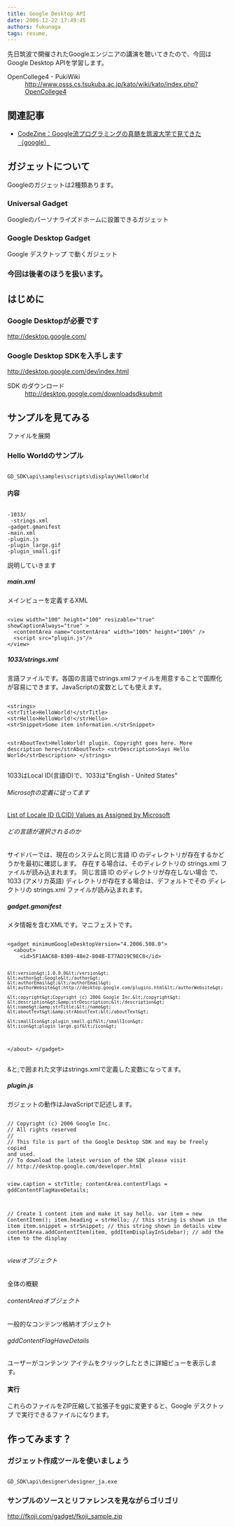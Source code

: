 ```yaml
---
title: Google Desktop API
date: 2006-12-22 17:49:45
authors: fukunaga
tags: resume, 
---
```

<div><div>

  <div>
    <div>
      <p>先日筑波で開催されたGoogleエンジニアの講演を聴いてきたので、今回はGoogle Desktop APIを学習します。</p>
<dl>
<dt>OpenCollege4 - PukiWiki</dt><dd><a href="http://www.osss.cs.tsukuba.ac.jp/kato/wiki/kato/index.php?OpenCollege4">http://www.osss.cs.tsukuba.ac.jp/kato/wiki/kato/index.php?OpenCollege4</a></dd>
</dl>
    </div>
  </div>

</div>
<!--more-->
<div>
  <h2><a name="l0"> </a>関連記事</h2>
  <div>
    <div>
      <ul>
<li><a href="http://codezine.jp/a/article/aid/804.aspx">CodeZine：Google流プログラミングの真髄を筑波大学で見てきた（google）</a></li>
</ul>
    </div>

  </div>
</div>
<div>
  <h2><a name="l1"> </a>ガジェットについて</h2>
  <div>
    <div>
      <p>Googleのガジェットは2種類あります。</p>
<h3><a name="l2"> </a>Universal Gadget</h3>

<p>Googleのパーソナライズドホームに設置できるガジェット</p>
<h3><a name="l3"> </a>Google Desktop Gadget</h3>
<p>Google デスクトップ で動くガジェット</p>
<h3><a name="l4"> </a>今回は後者のほうを扱います。</h3>
    </div>
  </div>
</div>
<div>
  <h2><a name="l5"> </a>はじめに</h2>

  <div>
    <div>
      <h3><a name="l6"> </a>Google Desktopが必要です</h3>
<p><a href="http://desktop.google.com/">http://desktop.google.com/</a></p>
<h3><a name="l7"> </a>Google Desktop SDKを入手します</h3>
<p><a href="http://desktop.google.com/dev/index.html">http://desktop.google.com/dev/index.html</a></p>
<dl>
<dt>SDK のダウンロード</dt><dd><a href="http://desktop.google.com/downloadsdksubmit">http://desktop.google.com/downloadsdksubmit</a></dd>

</dl>
    </div>
  </div>
</div>
<div>
  <h2><a name="l8"> </a>サンプルを見てみる</h2>
  <div>
    <div>
      <p>ファイルを展開</p>

<h3><a name="l9"> </a>Hello Worldのサンプル</h3>
<pre><code>
GD_SDK\api\samples\scripts\display\HelloWorld
</code></pre>
<h4><a name="l10"> </a>内容</h4>
<pre><code>
-1033/
 -strings.xml
-gadget.gmanifest
-main.xml
-plugin.js
-plugin_large.gif
-plugin_small.gif
</code></pre>
<p>説明していきます</p>
<h5><a name="l11"> </a>main.xml</h5>

<p>メインビューを定義するXML</p>
<pre><code>
&lt;view width="100" height="100" resizable="true" showCaptionAlways="true" &gt;
  &lt;contentArea name="contentArea" width="100%" height="100%" /&gt;
  &lt;script src="plugin.js"/&gt;
&lt;/view&gt;
</code></pre>
<h5><a name="l12"> </a>1033/strings.xml</h5>

<p>言語ファイルです。各国の言語でstrings.xmlファイルを用意することで国際化が容易にできます。JavaScriptの変数としても使えます。</p>
<pre><code>
&lt;strings&gt;
&lt;strTitle&gt;HelloWorld!&lt;/strTitle&gt;
&lt;strHello&gt;HelloWorld!&lt;/strHello&gt;
&lt;strSnippet&gt;Some item information.&lt;/strSnippet&gt;

&lt;strAboutText&gt;HelloWorld! plugin.
Copyright goes here.
More description here&lt;/strAboutText&gt;
&lt;strDescription&gt;Says Hello World&lt;/strDescription&gt;
&lt;/strings&gt;
</code></pre>
<p>1033はLocal ID(言語ID)で、1033は"English - United States"</p>
<h6><a name="l13"> </a>Microsoftの定義に従ってます</h6>
<p><a href="http://www.microsoft.com/globaldev/reference/lcid-all.mspx">List of Locale ID (LCID) Values as Assigned by Microsoft</a></p>

<h6><a name="l14"> </a>どの言語が選択されるのか</h6>
<p>サイドバーでは、現在のシステムと同じ言語 ID のディレクトリが存在するかど
うかを最初に確認します。 存在する場合は、そのディレクトリの strings.xml
ファイルが読み込まれます。 同じ言語 ID のディレクトリが存在しない場合
で、1033 (アメリカ英語) ディレクトリが存在する場合は、デフォルトでその
ディレクトリの strings.xml ファイルが読み込まれます。</p>
<h5><a name="l15"> </a>gadget.gmanifest</h5>
<p>メタ情報を含むXMLです。マニフェストです。</p>
<pre><code>
&lt;gadget minimumGoogleDesktopVersion="4.2006.508.0"&gt;
  &lt;about&gt;
    &lt;id&gt;5F1AAC6B-83B9-48e2-804B-E77AD19C9EC8&lt;/id&gt;

    &lt;version&gt;1.0.0.0&lt;/version&gt;
    &lt;author&gt;Google&lt;/author&gt;
    &lt;authorEmail&gt;&lt;/authorEmail&gt;
    &lt;authorWebsite&gt;http://desktop.google.com/plugins.html&lt;/authorWebsite&gt;

    &lt;copyright&gt;Copyright (c) 2006 Google Inc.&lt;/copyright&gt;
    &lt;description&gt;&amp;strDescription;&lt;/description&gt;
    &lt;name&gt;&amp;strTitle;&lt;/name&gt;
    &lt;aboutText&gt;&amp;strAboutText;&lt;/aboutText&gt;

    &lt;smallIcon&gt;plugin_small.gif&lt;/smallIcon&gt;
    &lt;icon&gt;plugin_large.gif&lt;/icon&gt;
  &lt;/about&gt;
&lt;/gadget&gt;
</code></pre>
<p>&amp;と;で囲まれた文字はstrings.xmlで定義した変数になってます。</p>

<h5><a name="l16"> </a>plugin.js</h5>
<p>ガジェットの動作はJavaScriptで記述します。</p>
<pre><code>
// Copyright (c) 2006 Google Inc.
// All rights reserved
//
// This file is part of the Google Desktop SDK and may be freely copied
and used.
// To download the latest version of the SDK please visit
// http://desktop.google.com/developer.html

view.caption = strTitle;
contentArea.contentFlags = gddContentFlagHaveDetails;

// Create 1 content item and make it say hello.
var item = new ContentItem();
item.heading = strHello;    // this string is shown in the item
item.snippet = strSnippet;  // this string shown in details view
contentArea.addContentItem(item, gddItemDisplayInSidebar); // add the
item to the display
</code></pre>
<h6><a name="l17"> </a>viewオブジェクト</h6>
<p>全体の概観</p>
<h6><a name="l18"> </a>contentAreaオブジェクト</h6>
<p>一般的なコンテンツ格納オブジェクト</p>

<h6><a name="l19"> </a>gddContentFlagHaveDetails</h6>
<p>ユーザーがコンテンツ アイテムをクリックしたときに詳細ビューを表示します。</p>
<h4><a name="l20"> </a>実行</h4>
<p>これらのファイルをZIP圧縮して拡張子をggに変更すると、Google デスクトップ で実行できるファイルになります。</p>
    </div>
  </div>
</div>
<div>
  <h2><a name="l21"> </a>作ってみます？</h2>

  <div>
    <div>
      <h3><a name="l22"> </a>ガジェット作成ツールを使いましょう</h3>
<pre><code>
GD_SDK\api\designer\designer_ja.exe
</code></pre>
<h3><a name="l23"> </a>サンプルのソースとリファレンスを見ながらゴリゴリ</h3>
<p><a href="http://fkoji.com/gadget/fkoji_sample.zip">http://fkoji.com/gadget/fkoji_sample.zip</a></p>
    </div>

  </div>
</div>
</div>